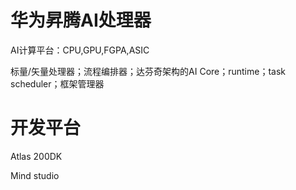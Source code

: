 # 华为昇腾AI处理器
AI计算平台：CPU,GPU,FGPA,ASIC

标量/矢量处理器；流程编排器；达芬奇架构的AI Core；runtime；task scheduler；框架管理器

# 开发平台
Atlas 200DK

Mind studio

